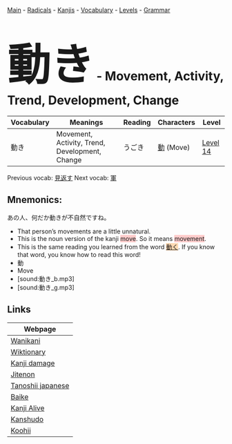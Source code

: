 <style> bigfont {font-size: 100px}</style>
[Main](../README.md) -
[Radicals](../radicals.md) -
[Kanjis](../kanjis.md) -
[Vocabulary](../vocabulary.md) -
[Levels](../levels.md) -
[Grammar](../grammar.md)
# <bigfont> 動き</bigfont> - Movement, Activity, Trend, Development, Change 

| Vocabulary | Meanings | Reading | Characters | Level |
| --- | --- | --- | --- | --- |
| 動き | Movement, Activity, Trend, Development, Change | うごき |  [動](../kanjis/動.md) (Move) | [Level 14](../levels/wk_level14.md) |

Previous vocab: [見返す](見返す.md) Next vocab: [軍](軍.md) 

## Mnemonics:
あの人、何だか動きが不自然ですね。
* That person’s movements are a little unnatural.
* This is the noun version of the kanji <span style="background-color:#ffcccb"> move</span>. So it means <span style="background-color:#ffcccb"> movement</span>.
* This is the same reading you learned from the word <span style="background-color:#fed8b1"> [動く](https://jisho.org/search/動く)</span>. If you know that word, you know how to read this word!
* 動
* Move
* [sound:動き_b.mp3]
* [sound:動き_g.mp3]


## Links 

| Webpage |
| --- |
| [Wanikani          ](https://www.wanikani.com/kanji/動き) |
| [Wiktionary        ](https://en.wiktionary.org/wiki/動き) |
| [Kanji damage      ](http://www.kanjidamage.com/kanji/search?utf8=✓&q=動き) |
| [Jitenon           ](https://jitenon.com/kanji/動き) |
| [Tanoshii japanese ](https://www.tanoshiijapanese.com/dictionary/kanji.cfm?k=動き) |
| [Baike             ](https://baike.baidu.com/item/動き) |
| [Kanji Alive       ](https://app.kanjialive.com/動き) |
| [Kanshudo          ](https://www.kanshudo.com/searchmn?q=動き) |
| [Koohii            ](https://kanji.koohii.com/study/kanji/動き) |
